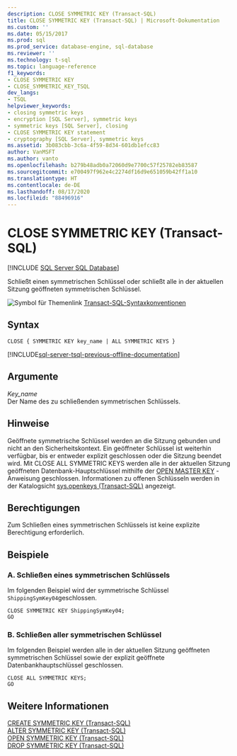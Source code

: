 ```yaml
---
description: CLOSE SYMMETRIC KEY (Transact-SQL)
title: CLOSE SYMMETRIC KEY (Transact-SQL) | Microsoft-Dokumentation
ms.custom: ''
ms.date: 05/15/2017
ms.prod: sql
ms.prod_service: database-engine, sql-database
ms.reviewer: ''
ms.technology: t-sql
ms.topic: language-reference
f1_keywords:
- CLOSE SYMMETRIC KEY
- CLOSE_SYMMETRIC_KEY_TSQL
dev_langs:
- TSQL
helpviewer_keywords:
- closing symmetric keys
- encryption [SQL Server], symmetric keys
- symmetric keys [SQL Server], closing
- CLOSE SYMMETRIC KEY statement
- cryptography [SQL Server], symmetric keys
ms.assetid: 3b083cbb-3c6a-4f59-8d34-601db1efcc83
author: VanMSFT
ms.author: vanto
ms.openlocfilehash: b279b48adb0a72060d9e7700c57f25782eb83587
ms.sourcegitcommit: e700497f962e4c2274df16d9e651059b42ff1a10
ms.translationtype: HT
ms.contentlocale: de-DE
ms.lasthandoff: 08/17/2020
ms.locfileid: "88496916"
---
```

# <a name="close-symmetric-key-transact-sql"></a>CLOSE SYMMETRIC KEY (Transact-SQL)
[!INCLUDE [SQL Server SQL Database](../../includes/applies-to-version/sql-asdb.md)]

  Schließt einen symmetrischen Schlüssel oder schließt alle in der aktuellen Sitzung geöffneten symmetrischen Schlüssel.  
  
  
 ![Symbol für Themenlink](../../database-engine/configure-windows/media/topic-link.gif "Symbol für Themenlink") [Transact-SQL-Syntaxkonventionen](../../t-sql/language-elements/transact-sql-syntax-conventions-transact-sql.md)  
  
## <a name="syntax"></a>Syntax  
  
```syntaxsql
CLOSE { SYMMETRIC KEY key_name | ALL SYMMETRIC KEYS }  
```  
  
[!INCLUDE[sql-server-tsql-previous-offline-documentation](../../includes/sql-server-tsql-previous-offline-documentation.md)]

## <a name="arguments"></a>Argumente
 *Key_name*  
 Der Name des zu schließenden symmetrischen Schlüssels.  
  
## <a name="remarks"></a>Hinweise  
 Geöffnete symmetrische Schlüssel werden an die Sitzung gebunden und nicht an den Sicherheitskontext. Ein geöffneter Schlüssel ist weiterhin verfügbar, bis er entweder explizit geschlossen oder die Sitzung beendet wird. Mit CLOSE ALL SYMMETRIC KEYS werden alle in der aktuellen Sitzung geöffneten Datenbank-Hauptschlüssel mithilfe der [OPEN MASTER KEY](../../t-sql/statements/open-master-key-transact-sql.md) -Anweisung geschlossen.  Informationen zu offenen Schlüsseln werden in der Katalogsicht [sys.openkeys &#40;Transact-SQL&#41;](../../relational-databases/system-catalog-views/sys-openkeys-transact-sql.md) angezeigt.  
  
## <a name="permissions"></a>Berechtigungen  
 Zum Schließen eines symmetrischen Schlüssels ist keine explizite Berechtigung erforderlich.  
  
## <a name="examples"></a>Beispiele  
  
### <a name="a-closing-a-symmetric-key"></a>A. Schließen eines symmetrischen Schlüssels  
 Im folgenden Beispiel wird der symmetrische Schlüssel `ShippingSymKey04`geschlossen.  
  
```  
CLOSE SYMMETRIC KEY ShippingSymKey04;  
GO  
```  
  
### <a name="b-closing-all-symmetric-keys"></a>B. Schließen aller symmetrischen Schlüssel  
 Im folgenden Beispiel werden alle in der aktuellen Sitzung geöffneten symmetrischen Schlüssel sowie der explizit geöffnete Datenbankhauptschlüssel geschlossen.  
  
```  
CLOSE ALL SYMMETRIC KEYS;  
GO  
```  
  
## <a name="see-also"></a>Weitere Informationen  
 [CREATE SYMMETRIC KEY &#40;Transact-SQL&#41;](../../t-sql/statements/create-symmetric-key-transact-sql.md)   
 [ALTER SYMMETRIC KEY &#40;Transact-SQL&#41;](../../t-sql/statements/alter-symmetric-key-transact-sql.md)   
 [OPEN SYMMETRIC KEY &#40;Transact-SQL&#41;](../../t-sql/statements/open-symmetric-key-transact-sql.md)   
 [DROP SYMMETRIC KEY &#40;Transact-SQL&#41;](../../t-sql/statements/drop-symmetric-key-transact-sql.md)  
  
  
